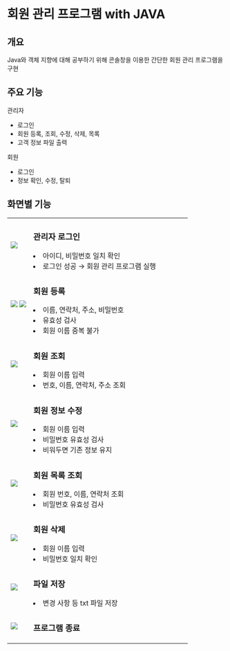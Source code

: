 # 회원 관리 프로그램 with JAVA


## 개요
Java와 객체 지향에 대해 공부하기 위해 콘솔창을 이용한 간단한 회원 관리 프로그램을 구현


## 주요 기능
관리자
- 로그인
- 회원 등록, 조회, 수정, 삭제, 목록
- 고객 정보 파일 출력

회원
- 로그인
- 정보 확인, 수정, 탈퇴


## 화면별 기능

<table>
 <tr>
  <td><img src="https://github.com/gwidding/Java/assets/135992700/a4c19705-d9fd-4022-a863-c8c268dd83b7"></td>
  <td width="350px">
   <h3> 관리자 로그인 </h3>
    <li> 아이디, 비밀번호 일치 확인
    <li> 로그인 성공 → 회원 관리 프로그램 실행
  </td>
 </tr>

  <tr>
    <td><img src="https://github.com/gwidding/Java/assets/135992700/966e9169-d76c-4b1b-8e86-e3f5fa25b38f">
        <img src="https://github.com/gwidding/Java/assets/135992700/0cc75ced-d990-40db-b726-51773095cfbc">
    </td>
    <td>
      <h3> 회원 등록 </h3>
      <li> 이름, 연락처, 주소, 비밀번호
      <li> 유효성 검사
      <li> 회원 이름 중복 불가
    </td>
  </tr>

  <tr>
    <td><img src="https://github.com/gwidding/Java/assets/135992700/01f31c61-f5c8-4e24-85dc-bf9f26de689e"></td>
   <td>
      <h3> 회원 조회 </h3>
      <li> 회원 이름 입력
      <li> 번호, 이름, 연락처, 주소 조회
    </td>
  </tr>

  <tr>
   <td><img src="https://github.com/gwidding/Java/assets/135992700/7aeab696-e699-4c96-a9cb-0ea490631b50"></td>
   <td>
    <h3> 회원 정보 수정 </h3>
       <li> 회원 이름 입력
       <li> 비밀번호 유효성 검사
       <li> 비워두면 기존 정보 유지
   </td>
  </tr>

  <tr>
   <td><img src="https://github.com/gwidding/Java/assets/135992700/88ad2029-2870-4b11-8440-b82db04a80f9"></td>
   <td>
    <h3> 회원 목록 조회 </h3>
       <li> 회원 번호, 이름, 연락처 조회
       <li> 비밀번호 유효성 검사
   </td>
  </tr>

<tr>
 <td><img src="https://github.com/gwidding/Java/assets/135992700/edce3895-6117-4047-bf6a-7216030cf160"></td>
  <td>
    <h3> 회원 삭제 </h3>
       <li> 회원 이름 입력
        <li> 비밀번호 일치 확인
   </td>
</tr>

<tr>
 <td><img src="https://github.com/gwidding/Java/assets/135992700/5824f0e2-a3dc-4590-afe8-bfce4c123849"></td>
 <td>
    <h3> 파일 저장 </h3>
       <li> 변경 사항 등 txt 파일 저장
   </td>
</tr>

<tr>
 <td><img src="https://github.com/gwidding/Java/assets/135992700/cdd472e3-da1c-4e8c-8cbf-1b91ccb3eb7e"></td>
 <td>
  <h3> 프로그램 종료 </h3>
 </td>
</tr>
  

  
</table>
